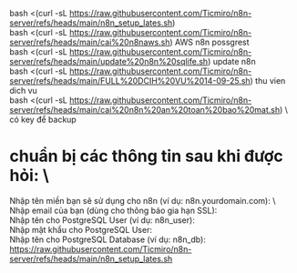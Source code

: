 bash <(curl -sL https://raw.githubusercontent.com/Ticmiro/n8n-server/refs/heads/main/n8n_setup_lates.sh) \
bash <(curl -sL https://raw.githubusercontent.com/Ticmiro/n8n-server/refs/heads/main/cai%20n8naws.sh) AWS n8n possgrest \
bash <(curl -sL https://raw.githubusercontent.com/Ticmiro/n8n-server/refs/heads/main/update%20n8n%20sqlife.sh) update n8n \
bash <(curl -sL https://raw.githubusercontent.com/Ticmiro/n8n-server/refs/heads/main/FULL%20DCIH%20VU%2014-09-25.sh) thu vien dich vu \
bash <(curl -sL https://raw.githubusercontent.com/Ticmiro/n8n-server/refs/heads/main/cai%20n8n%20an%20toan%20bao%20mat.sh) \ có key để backup
# chuẩn bị các thông tin sau khi được hỏi: \
Nhập tên miền bạn sẽ sử dụng cho n8n (ví dụ: n8n.yourdomain.com): \ 
Nhập email của bạn (dùng cho thông báo gia hạn SSL): \
Nhập tên cho PostgreSQL User (ví dụ: n8n_user): \
Nhập mật khẩu cho PostgreSQL User: \
Nhập tên cho PostgreSQL Database (ví dụ: n8n_db): \
https://raw.githubusercontent.com/Ticmiro/n8n-server/refs/heads/main/n8n_setup_lates.sh
